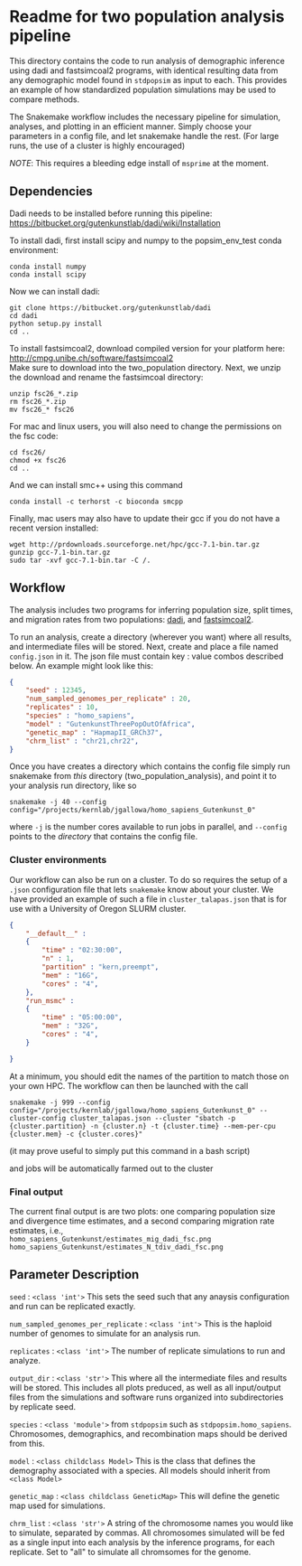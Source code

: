 # Readme for two population analysis pipeline

This directory contains the code to run analysis of
demographic inference using dadi and fastsimcoal2 programs, with
identical resulting data from any demographic model
found in `stdpopsim` as input to each.
This provides an example of how standardized
population simulations may be used to compare methods.

The Snakemake workflow includes the necessary pipeline
for simulation, analyses, and plotting in an efficient manner.
Simply choose your parameters in a config file,
and let snakemake handle the rest.
(For large runs, the use of a cluster is highly encouraged)

_NOTE_: This requires a bleeding edge install of `msprime` at the
moment.


## Dependencies
Dadi needs to be installed before running this pipeline: https://bitbucket.org/gutenkunstlab/dadi/wiki/Installation  

To install dadi, first install scipy and numpy to the popsim_env_test conda environment:
```
conda install numpy
conda install scipy
```
Now we can install dadi:
```
git clone https://bitbucket.org/gutenkunstlab/dadi
cd dadi
python setup.py install
cd ..
```
To install fastsimcoal2, download compiled version for your platform here: http://cmpg.unibe.ch/software/fastsimcoal2  
Make sure to download into the two_population directory.
Next, we unzip the download and rename the fastsimcoal directory:  
```
unzip fsc26_*.zip
rm fsc26_*.zip
mv fsc26_* fsc26
```
For mac and linux users, you will also need to change the permissions on the fsc code:
```
cd fsc26/
chmod +x fsc26
cd ..
```
And we can install smc++ using this command
```
conda install -c terhorst -c bioconda smcpp
```
Finally, mac users may also have to update their gcc if you do not have a recent version installed:
```
wget http://prdownloads.sourceforge.net/hpc/gcc-7.1-bin.tar.gz
gunzip gcc-7.1-bin.tar.gz
sudo tar -xvf gcc-7.1-bin.tar -C /.
```


## Workflow

The analysis includes two programs for inferring population size, split times,
and migration rates from two populations:
[dadi](https://bitbucket.org/gutenkunstlab/dadi/src/master/), and
[fastsimcoal2](http://cmpg.unibe.ch/software/fastsimcoal2/).

To run an analysis, create a directory (wherever you want)
where all results, and intermediate
files will be stored. Next, create and place a file named `config.json` in it.
The json file must contain key : value combos described below. An example
might look like this:

```json
{
    "seed" : 12345,
    "num_sampled_genomes_per_replicate" : 20,
    "replicates" : 10,
    "species" : "homo_sapiens",
    "model" : "GutenkunstThreePopOutOfAfrica",
    "genetic_map" : "HapmapII_GRCh37",
    "chrm_list" : "chr21,chr22",
}
```

Once you have creates a directory which contains the config file
simply run snakemake from _this_ directory (two_population_analysis), and point it to your analysis run
directory, like so

`snakemake -j 40 --config config="/projects/kernlab/jgallowa/homo_sapiens_Gutenkunst_0"`

where `-j` is the number cores available to run jobs in parallel, and
`--config` points to the _directory_ that contains the config file.


### Cluster environments
Our workflow can also be run on a cluster. To do so requires
the setup of a `.json` configuration file that lets `snakemake`
know about your cluster. We have provided an example of
such a file in `cluster_talapas.json` that is for use with a
University of Oregon SLURM cluster.

```json
{
    "__default__" :
    {
        "time" : "02:30:00",
        "n" : 1,
        "partition" : "kern,preempt",
        "mem" : "16G",
        "cores" : "4",
    },
    "run_msmc" :
    {
        "time" : "05:00:00",
        "mem" : "32G",
        "cores" : "4",
    }

}
```

At a minimum, you should
edit the names of the partition to match those on your own HPC.
The workflow can then be launched with the call

`snakemake -j 999 --config config="/projects/kernlab/jgallowa/homo_sapiens_Gutenkunst_0" --cluster-config cluster_talapas.json --cluster "sbatch -p {cluster.partition} -n {cluster.n} -t {cluster.time} --mem-per-cpu {cluster.mem} -c {cluster.cores}"`

(it may prove useful to simply put this command in a bash script)

and jobs will be automatically farmed out to the cluster

### Final output
The current final output is are two plots: one comparing population size  
and divergence time estimates, and a second comparing migration rate estimates, i.e.,  
`homo_sapiens_Gutenkunst/estimates_mig_dadi_fsc.png`  
`homo_sapiens_Gutenkunst/estimates_N_tdiv_dadi_fsc.png`


## Parameter Description

`seed` : `<class 'int'>`
This sets the seed such that any anaysis configuration
and run can be replicated exactly.

`num_sampled_genomes_per_replicate` : `<class 'int'>`
This is the haploid number
of genomes to simulate for an analysis run.

`replicates` : `<class 'int'>` The number of replicate simulations to run and
analyze.

`output_dir` : `<class 'str'>` This where all the intermediate files and results
will be stored. This includes all plots preduced, as well as all input/output files
from the simulations and software runs organized into subdirectories by
replicate seed.

`species` : `<class 'module'>` from `stdpopsim` such as `stdpopsim.homo_sapiens`.
Chromosomes, demographics, and recombination maps should be derived from this.

`model` : `<class childclass Model>`
This is the class that defines the demography associated with a species. All models
should inherit from `<class Model>`

`genetic_map` : `<class childclass GeneticMap>` This will define the genetic map
used for simulations.

`chrm_list` : `<class 'str'>` A string of the chromosome names you would like to simulate,
separated by commas. All chromosomes simulated will be fed
as a single input into each analysis by the inference programs, for each replicate.
Set to "all" to simulate all chromsomes for the genome.
